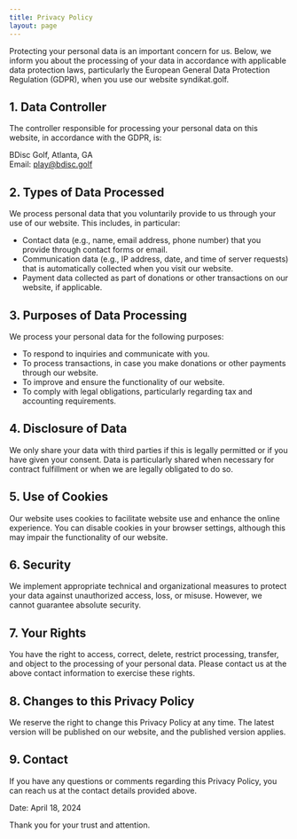```yaml
---
title: Privacy Policy
layout: page
---
```


Protecting your personal data is an important concern for us. Below, we inform you about the processing of your data in accordance with applicable data protection laws, particularly the European General Data Protection Regulation (GDPR), when you use our website syndikat.golf.

## 1. Data Controller

The controller responsible for processing your personal data on this website, in accordance with the GDPR, is:

BDisc Golf, Atlanta, GA<br>Email: [play@bdisc.golf](mailto:play@bdisc.golf)

## 2. Types of Data Processed

We process personal data that you voluntarily provide to us through your use of our website. This includes, in particular:

- Contact data (e.g., name, email address, phone number) that you provide through contact forms or email.
- Communication data (e.g., IP address, date, and time of server requests) that is automatically collected when you visit our website.
- Payment data collected as part of donations or other transactions on our website, if applicable.

## 3. Purposes of Data Processing

We process your personal data for the following purposes:

- To respond to inquiries and communicate with you.
- To process transactions, in case you make donations or other payments through our website.
- To improve and ensure the functionality of our website.
- To comply with legal obligations, particularly regarding tax and accounting requirements.

## 4. Disclosure of Data

We only share your data with third parties if this is legally permitted or if you have given your consent. Data is particularly shared when necessary for contract fulfillment or when we are legally obligated to do so.

## 5. Use of Cookies

Our website uses cookies to facilitate website use and enhance the online experience. You can disable cookies in your browser settings, although this may impair the functionality of our website.

## 6. Security

We implement appropriate technical and organizational measures to protect your data against unauthorized access, loss, or misuse. However, we cannot guarantee absolute security.

## 7. Your Rights

You have the right to access, correct, delete, restrict processing, transfer, and object to the processing of your personal data. Please contact us at the above contact information to exercise these rights.

## 8. Changes to this Privacy Policy

We reserve the right to change this Privacy Policy at any time. The latest version will be published on our website, and the published version applies.

## 9. Contact

If you have any questions or comments regarding this Privacy Policy, you can reach us at the contact details provided above.

Date: April 18, 2024

Thank you for your trust and attention.
